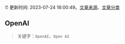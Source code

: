 :alarm_clock: 更新时间: 2023-07-24 18:00:49。[文章来源](/README.md)、[文章分类](/TAGS.md)

## OpenAI


> 关键字：`OpenAI`、`Open AI`



